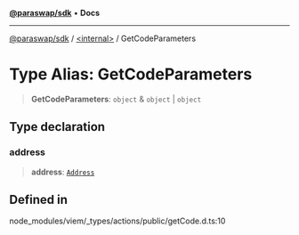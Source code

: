 [**@paraswap/sdk**](../../README.md) • **Docs**

***

[@paraswap/sdk](../../globals.md) / [\<internal\>](../README.md) / GetCodeParameters

# Type Alias: GetCodeParameters

> **GetCodeParameters**: `object` & `object` \| `object`

## Type declaration

### address

> **address**: [`Address`](Address.md)

## Defined in

node\_modules/viem/\_types/actions/public/getCode.d.ts:10
